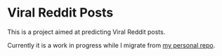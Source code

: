 # Viral Reddit Posts

This is a project aimed at predicting Viral Reddit posts. 

Currently it is a work in progress while I migrate from [my personal repo](https://github.com/kennethjmyers/Top-Reddit-Posts).
